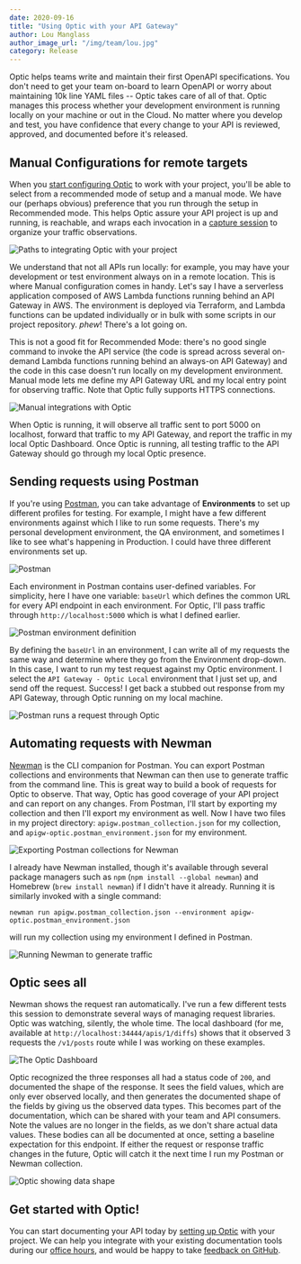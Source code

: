 ```yaml
---
date: 2020-09-16
title: "Using Optic with your API Gateway"
author: Lou Manglass
author_image_url: "/img/team/lou.jpg"
category: Release
---
```


Optic helps teams write and maintain their first OpenAPI specifications. You don't need to get your team on-board to learn OpenAPI or worry about maintaining 10k line YAML files -- Optic takes care of all of that. Optic manages this process whether your development environment is running locally on your machine or out in the Cloud. No matter where you develop and test, you have confidence that every change to your API is reviewed, approved, and documented before it's released.

<!--truncate-->

## Manual Configurations for remote targets

When you [start configuring Optic](/docs/) to work with your project, you'll be able to select from a recommended mode of setup and a manual mode. We have our (perhaps obvious) preference that you run through the setup in Recommended mode. This helps Optic assure your API project is up and running, is reachable, and wraps each invocation in a [capture session](https://www.useoptic.com/docs/#the-optic-proxy---how-optic-observes-your-apis-behavior) to organize your traffic observations.

![Paths to integrating Optic with your project](/img/blog-content/manual-choices.png)

We understand that not all APIs run locally: for example, you may have your development or test environment always on in a remote location. This is where Manual configuration comes in handy. Let's say I have a serverless application composed of AWS Lambda functions running behind an API Gateway in AWS. The environment is deployed via Terraform, and Lambda functions can be updated individually or in bulk with some scripts in our project repository. *phew*! There's a lot going on.

This is not a good fit for Recommended Mode: there's no good single command to invoke the API service (the code is spread across several on-demand Lambda functions running behind an always-on API Gateway) and the code in this case doesn't run locally on my development environment. Manual mode lets me define my API Gateway URL and my local entry point for observing traffic. Note that Optic fully supports HTTPS connections.

![Manual integrations with Optic](/img/blog-content/manual-definition.png)

When Optic is running, it will observe all traffic sent to port 5000 on localhost, forward that traffic to my API Gateway, and report the traffic in my local Optic Dashboard. Once Optic is running, all testing traffic to the API Gateway should go through my local Optic presence.

## Sending requests using Postman

If you're using [Postman](https://www.postman.com/), you can take advantage of **Environments** to set up different profiles for testing. For example, I might have a few different environments against which I like to run some requests. There's my personal development environment, the QA environment, and sometimes I like to see what's happening in Production. I could have three different environments set up.

![Postman](/img/blog-content/manual-postman.png)

Each environment in Postman contains user-defined variables. For simplicity, here I have one variable: `baseUrl` which defines the common URL for every API endpoint in each environment. For Optic, I'll pass traffic through `http://localhost:5000` which is what I defined earlier.

![Postman environment definition](/img/blog-content/manual-postman-environment.png)

By defining the `baseUrl` in an environment, I can write all of my requests the same way and determine where they go from the Environment drop-down. In this case, I want to run my test request against my Optic environment. I select the `API Gateway - Optic Local` environment that I just set up, and send off the request. Success! I get back a stubbed out response from my API Gateway, through Optic running on my local machine.

![Postman runs a request through Optic](/img/blog-content/manual-postman-optic.png)

## Automating requests with Newman

[Newman](https://www.npmjs.com/package/newman) is the CLI companion for Postman. You can export Postman collections and environments that Newman can then use to generate traffic from the command line. This is great way to build a book of requests for Optic to observe. That way, Optic has good coverage of your API project and can report on any changes. From Postman, I'll start by exporting my collection and then I'll export my environment as well. Now I have two files in my project directory: `apigw.postman_collection.json` for my collection, and `apigw-optic.postman_environment.json` for my environment.

![Exporting Postman collections for Newman](/img/blog-content/manual-newman-export.png)

I already have Newman installed, though it's available through several package managers such as `npm` (`npm install --global newman`) and Homebrew (`brew install newman`) if I didn't have it already. Running it is similarly invoked with a single command:

```
newman run apigw.postman_collection.json --environment apigw-optic.postman_environment.json

```

will run my collection using my environment I defined in Postman.

![Running Newman to generate traffic](/img/blog-content/manual-newman-run.png)

## Optic sees all

Newman shows the request ran automatically. I've run a few different tests this session to demonstrate several ways of managing request libraries. Optic was watching, silently, the whole time. The local dashboard (for me, available at `http://localhost:34444/apis/1/diffs`) shows that it observed 3 requests the `/v1/posts` route while I was working on these examples.

![The Optic Dashboard](/img/blog-content/manual-optic-dashboard.png)

Optic recognized the three responses all had a status code of `200`, and documented the shape of the response. It sees the field values, which are only ever observed locally, and then generates the documented shape of the fields by giving us the observed data types. This becomes part of the documentation, which can be shared with your team and API consumers. Note the values are no longer in the fields, as we don't share actual data values. These bodies can all be documented at once, setting a baseline expectation for this endpoint. If either the request or response traffic changes in the future, Optic will catch it the next time I run my Postman or Newman collection.

![Optic showing data shape](/img/blog-content/manual-optic-dashboard-2.png)

## Get started with Optic!

You can start documenting your API today by [setting up Optic](/docs/) with your project. We can help you integrate with your existing documentation tools during our [office hours](https://useoptic.com/docs/community), and would be happy to take [feedback on GitHub](https://github.com/opticdev/optic/issues/new).
